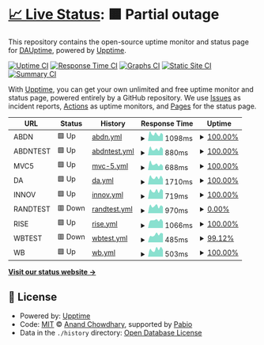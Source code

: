 # [📈 Live Status](https://DAUptime.github.io/upptime): <!--live status--> **🟧 Partial outage**

This repository contains the open-source uptime monitor and status page for [DAUptime](https://DAUptime.github.io/upptime), powered by [Upptime](https://github.com/upptime/upptime).

[![Uptime CI](https://github.com/DAUptime/upptime/workflows/Uptime%20CI/badge.svg)](https://github.com/DAUptime/upptime/actions?query=workflow%3A%22Uptime+CI%22)
[![Response Time CI](https://github.com/DAUptime/upptime/workflows/Response%20Time%20CI/badge.svg)](https://github.com/DAUptime/upptime/actions?query=workflow%3A%22Response+Time+CI%22)
[![Graphs CI](https://github.com/DAUptime/upptime/workflows/Graphs%20CI/badge.svg)](https://github.com/DAUptime/upptime/actions?query=workflow%3A%22Graphs+CI%22)
[![Static Site CI](https://github.com/DAUptime/upptime/workflows/Static%20Site%20CI/badge.svg)](https://github.com/DAUptime/upptime/actions?query=workflow%3A%22Static+Site+CI%22)
[![Summary CI](https://github.com/DAUptime/upptime/workflows/Summary%20CI/badge.svg)](https://github.com/DAUptime/upptime/actions?query=workflow%3A%22Summary+CI%22)

With [Upptime](https://upptime.js.org), you can get your own unlimited and free uptime monitor and status page, powered entirely by a GitHub repository. We use [Issues](https://github.com/DAUptime/upptime/issues) as incident reports, [Actions](https://github.com/DAUptime/upptime/actions) as uptime monitors, and [Pages](https://DAUptime.github.io/upptime) for the status page.

<!--start: status pages-->
<!-- This summary is generated by Upptime (https://github.com/upptime/upptime) -->
<!-- Do not edit this manually, your changes will be overwritten -->
<!-- prettier-ignore -->
| URL | Status | History | Response Time | Uptime |
| --- | ------ | ------- | ------------- | ------ |
| <img alt="" src="https://icons.duckduckgo.com/ip3/null.ico" height="13"> ABDN | 🟩 Up | [abdn.yml](https://github.com/DAUptime/upptime/commits/HEAD/history/abdn.yml) | <details><summary><img alt="Response time graph" src="./graphs/abdn/response-time-week.png" height="20"> 1098ms</summary><br><a href="https://DAUptime.github.io/upptime/history/abdn"><img alt="Response time 1097" src="https://img.shields.io/endpoint?url=https%3A%2F%2Fraw.githubusercontent.com%2FDAUptime%2Fupptime%2FHEAD%2Fapi%2Fabdn%2Fresponse-time.json"></a><br><a href="https://DAUptime.github.io/upptime/history/abdn"><img alt="24-hour response time 1009" src="https://img.shields.io/endpoint?url=https%3A%2F%2Fraw.githubusercontent.com%2FDAUptime%2Fupptime%2FHEAD%2Fapi%2Fabdn%2Fresponse-time-day.json"></a><br><a href="https://DAUptime.github.io/upptime/history/abdn"><img alt="7-day response time 1098" src="https://img.shields.io/endpoint?url=https%3A%2F%2Fraw.githubusercontent.com%2FDAUptime%2Fupptime%2FHEAD%2Fapi%2Fabdn%2Fresponse-time-week.json"></a><br><a href="https://DAUptime.github.io/upptime/history/abdn"><img alt="30-day response time 1063" src="https://img.shields.io/endpoint?url=https%3A%2F%2Fraw.githubusercontent.com%2FDAUptime%2Fupptime%2FHEAD%2Fapi%2Fabdn%2Fresponse-time-month.json"></a><br><a href="https://DAUptime.github.io/upptime/history/abdn"><img alt="1-year response time 1097" src="https://img.shields.io/endpoint?url=https%3A%2F%2Fraw.githubusercontent.com%2FDAUptime%2Fupptime%2FHEAD%2Fapi%2Fabdn%2Fresponse-time-year.json"></a></details> | <details><summary><a href="https://DAUptime.github.io/upptime/history/abdn">100.00%</a></summary><a href="https://DAUptime.github.io/upptime/history/abdn"><img alt="All-time uptime 99.95%" src="https://img.shields.io/endpoint?url=https%3A%2F%2Fraw.githubusercontent.com%2FDAUptime%2Fupptime%2FHEAD%2Fapi%2Fabdn%2Fuptime.json"></a><br><a href="https://DAUptime.github.io/upptime/history/abdn"><img alt="24-hour uptime 100.00%" src="https://img.shields.io/endpoint?url=https%3A%2F%2Fraw.githubusercontent.com%2FDAUptime%2Fupptime%2FHEAD%2Fapi%2Fabdn%2Fuptime-day.json"></a><br><a href="https://DAUptime.github.io/upptime/history/abdn"><img alt="7-day uptime 100.00%" src="https://img.shields.io/endpoint?url=https%3A%2F%2Fraw.githubusercontent.com%2FDAUptime%2Fupptime%2FHEAD%2Fapi%2Fabdn%2Fuptime-week.json"></a><br><a href="https://DAUptime.github.io/upptime/history/abdn"><img alt="30-day uptime 100.00%" src="https://img.shields.io/endpoint?url=https%3A%2F%2Fraw.githubusercontent.com%2FDAUptime%2Fupptime%2FHEAD%2Fapi%2Fabdn%2Fuptime-month.json"></a><br><a href="https://DAUptime.github.io/upptime/history/abdn"><img alt="1-year uptime 99.95%" src="https://img.shields.io/endpoint?url=https%3A%2F%2Fraw.githubusercontent.com%2FDAUptime%2Fupptime%2FHEAD%2Fapi%2Fabdn%2Fuptime-year.json"></a></details>
| <img alt="" src="https://icons.duckduckgo.com/ip3/null.ico" height="13"> ABDNTEST | 🟩 Up | [abdntest.yml](https://github.com/DAUptime/upptime/commits/HEAD/history/abdntest.yml) | <details><summary><img alt="Response time graph" src="./graphs/abdntest/response-time-week.png" height="20"> 880ms</summary><br><a href="https://DAUptime.github.io/upptime/history/abdntest"><img alt="Response time 866" src="https://img.shields.io/endpoint?url=https%3A%2F%2Fraw.githubusercontent.com%2FDAUptime%2Fupptime%2FHEAD%2Fapi%2Fabdntest%2Fresponse-time.json"></a><br><a href="https://DAUptime.github.io/upptime/history/abdntest"><img alt="24-hour response time 873" src="https://img.shields.io/endpoint?url=https%3A%2F%2Fraw.githubusercontent.com%2FDAUptime%2Fupptime%2FHEAD%2Fapi%2Fabdntest%2Fresponse-time-day.json"></a><br><a href="https://DAUptime.github.io/upptime/history/abdntest"><img alt="7-day response time 880" src="https://img.shields.io/endpoint?url=https%3A%2F%2Fraw.githubusercontent.com%2FDAUptime%2Fupptime%2FHEAD%2Fapi%2Fabdntest%2Fresponse-time-week.json"></a><br><a href="https://DAUptime.github.io/upptime/history/abdntest"><img alt="30-day response time 844" src="https://img.shields.io/endpoint?url=https%3A%2F%2Fraw.githubusercontent.com%2FDAUptime%2Fupptime%2FHEAD%2Fapi%2Fabdntest%2Fresponse-time-month.json"></a><br><a href="https://DAUptime.github.io/upptime/history/abdntest"><img alt="1-year response time 866" src="https://img.shields.io/endpoint?url=https%3A%2F%2Fraw.githubusercontent.com%2FDAUptime%2Fupptime%2FHEAD%2Fapi%2Fabdntest%2Fresponse-time-year.json"></a></details> | <details><summary><a href="https://DAUptime.github.io/upptime/history/abdntest">100.00%</a></summary><a href="https://DAUptime.github.io/upptime/history/abdntest"><img alt="All-time uptime 100.00%" src="https://img.shields.io/endpoint?url=https%3A%2F%2Fraw.githubusercontent.com%2FDAUptime%2Fupptime%2FHEAD%2Fapi%2Fabdntest%2Fuptime.json"></a><br><a href="https://DAUptime.github.io/upptime/history/abdntest"><img alt="24-hour uptime 100.00%" src="https://img.shields.io/endpoint?url=https%3A%2F%2Fraw.githubusercontent.com%2FDAUptime%2Fupptime%2FHEAD%2Fapi%2Fabdntest%2Fuptime-day.json"></a><br><a href="https://DAUptime.github.io/upptime/history/abdntest"><img alt="7-day uptime 100.00%" src="https://img.shields.io/endpoint?url=https%3A%2F%2Fraw.githubusercontent.com%2FDAUptime%2Fupptime%2FHEAD%2Fapi%2Fabdntest%2Fuptime-week.json"></a><br><a href="https://DAUptime.github.io/upptime/history/abdntest"><img alt="30-day uptime 100.00%" src="https://img.shields.io/endpoint?url=https%3A%2F%2Fraw.githubusercontent.com%2FDAUptime%2Fupptime%2FHEAD%2Fapi%2Fabdntest%2Fuptime-month.json"></a><br><a href="https://DAUptime.github.io/upptime/history/abdntest"><img alt="1-year uptime 100.00%" src="https://img.shields.io/endpoint?url=https%3A%2F%2Fraw.githubusercontent.com%2FDAUptime%2Fupptime%2FHEAD%2Fapi%2Fabdntest%2Fuptime-year.json"></a></details>
| <img alt="" src="https://icons.duckduckgo.com/ip3/null.ico" height="13"> MVC5 | 🟩 Up | [mvc-5.yml](https://github.com/DAUptime/upptime/commits/HEAD/history/mvc-5.yml) | <details><summary><img alt="Response time graph" src="./graphs/mvc-5/response-time-week.png" height="20"> 688ms</summary><br><a href="https://DAUptime.github.io/upptime/history/mvc-5"><img alt="Response time 672" src="https://img.shields.io/endpoint?url=https%3A%2F%2Fraw.githubusercontent.com%2FDAUptime%2Fupptime%2FHEAD%2Fapi%2Fmvc-5%2Fresponse-time.json"></a><br><a href="https://DAUptime.github.io/upptime/history/mvc-5"><img alt="24-hour response time 479" src="https://img.shields.io/endpoint?url=https%3A%2F%2Fraw.githubusercontent.com%2FDAUptime%2Fupptime%2FHEAD%2Fapi%2Fmvc-5%2Fresponse-time-day.json"></a><br><a href="https://DAUptime.github.io/upptime/history/mvc-5"><img alt="7-day response time 688" src="https://img.shields.io/endpoint?url=https%3A%2F%2Fraw.githubusercontent.com%2FDAUptime%2Fupptime%2FHEAD%2Fapi%2Fmvc-5%2Fresponse-time-week.json"></a><br><a href="https://DAUptime.github.io/upptime/history/mvc-5"><img alt="30-day response time 661" src="https://img.shields.io/endpoint?url=https%3A%2F%2Fraw.githubusercontent.com%2FDAUptime%2Fupptime%2FHEAD%2Fapi%2Fmvc-5%2Fresponse-time-month.json"></a><br><a href="https://DAUptime.github.io/upptime/history/mvc-5"><img alt="1-year response time 672" src="https://img.shields.io/endpoint?url=https%3A%2F%2Fraw.githubusercontent.com%2FDAUptime%2Fupptime%2FHEAD%2Fapi%2Fmvc-5%2Fresponse-time-year.json"></a></details> | <details><summary><a href="https://DAUptime.github.io/upptime/history/mvc-5">100.00%</a></summary><a href="https://DAUptime.github.io/upptime/history/mvc-5"><img alt="All-time uptime 100.00%" src="https://img.shields.io/endpoint?url=https%3A%2F%2Fraw.githubusercontent.com%2FDAUptime%2Fupptime%2FHEAD%2Fapi%2Fmvc-5%2Fuptime.json"></a><br><a href="https://DAUptime.github.io/upptime/history/mvc-5"><img alt="24-hour uptime 100.00%" src="https://img.shields.io/endpoint?url=https%3A%2F%2Fraw.githubusercontent.com%2FDAUptime%2Fupptime%2FHEAD%2Fapi%2Fmvc-5%2Fuptime-day.json"></a><br><a href="https://DAUptime.github.io/upptime/history/mvc-5"><img alt="7-day uptime 100.00%" src="https://img.shields.io/endpoint?url=https%3A%2F%2Fraw.githubusercontent.com%2FDAUptime%2Fupptime%2FHEAD%2Fapi%2Fmvc-5%2Fuptime-week.json"></a><br><a href="https://DAUptime.github.io/upptime/history/mvc-5"><img alt="30-day uptime 100.00%" src="https://img.shields.io/endpoint?url=https%3A%2F%2Fraw.githubusercontent.com%2FDAUptime%2Fupptime%2FHEAD%2Fapi%2Fmvc-5%2Fuptime-month.json"></a><br><a href="https://DAUptime.github.io/upptime/history/mvc-5"><img alt="1-year uptime 100.00%" src="https://img.shields.io/endpoint?url=https%3A%2F%2Fraw.githubusercontent.com%2FDAUptime%2Fupptime%2FHEAD%2Fapi%2Fmvc-5%2Fuptime-year.json"></a></details>
| <img alt="" src="https://icons.duckduckgo.com/ip3/null.ico" height="13"> DA | 🟩 Up | [da.yml](https://github.com/DAUptime/upptime/commits/HEAD/history/da.yml) | <details><summary><img alt="Response time graph" src="./graphs/da/response-time-week.png" height="20"> 1710ms</summary><br><a href="https://DAUptime.github.io/upptime/history/da"><img alt="Response time 1536" src="https://img.shields.io/endpoint?url=https%3A%2F%2Fraw.githubusercontent.com%2FDAUptime%2Fupptime%2FHEAD%2Fapi%2Fda%2Fresponse-time.json"></a><br><a href="https://DAUptime.github.io/upptime/history/da"><img alt="24-hour response time 1349" src="https://img.shields.io/endpoint?url=https%3A%2F%2Fraw.githubusercontent.com%2FDAUptime%2Fupptime%2FHEAD%2Fapi%2Fda%2Fresponse-time-day.json"></a><br><a href="https://DAUptime.github.io/upptime/history/da"><img alt="7-day response time 1710" src="https://img.shields.io/endpoint?url=https%3A%2F%2Fraw.githubusercontent.com%2FDAUptime%2Fupptime%2FHEAD%2Fapi%2Fda%2Fresponse-time-week.json"></a><br><a href="https://DAUptime.github.io/upptime/history/da"><img alt="30-day response time 1641" src="https://img.shields.io/endpoint?url=https%3A%2F%2Fraw.githubusercontent.com%2FDAUptime%2Fupptime%2FHEAD%2Fapi%2Fda%2Fresponse-time-month.json"></a><br><a href="https://DAUptime.github.io/upptime/history/da"><img alt="1-year response time 1536" src="https://img.shields.io/endpoint?url=https%3A%2F%2Fraw.githubusercontent.com%2FDAUptime%2Fupptime%2FHEAD%2Fapi%2Fda%2Fresponse-time-year.json"></a></details> | <details><summary><a href="https://DAUptime.github.io/upptime/history/da">100.00%</a></summary><a href="https://DAUptime.github.io/upptime/history/da"><img alt="All-time uptime 100.00%" src="https://img.shields.io/endpoint?url=https%3A%2F%2Fraw.githubusercontent.com%2FDAUptime%2Fupptime%2FHEAD%2Fapi%2Fda%2Fuptime.json"></a><br><a href="https://DAUptime.github.io/upptime/history/da"><img alt="24-hour uptime 100.00%" src="https://img.shields.io/endpoint?url=https%3A%2F%2Fraw.githubusercontent.com%2FDAUptime%2Fupptime%2FHEAD%2Fapi%2Fda%2Fuptime-day.json"></a><br><a href="https://DAUptime.github.io/upptime/history/da"><img alt="7-day uptime 100.00%" src="https://img.shields.io/endpoint?url=https%3A%2F%2Fraw.githubusercontent.com%2FDAUptime%2Fupptime%2FHEAD%2Fapi%2Fda%2Fuptime-week.json"></a><br><a href="https://DAUptime.github.io/upptime/history/da"><img alt="30-day uptime 100.00%" src="https://img.shields.io/endpoint?url=https%3A%2F%2Fraw.githubusercontent.com%2FDAUptime%2Fupptime%2FHEAD%2Fapi%2Fda%2Fuptime-month.json"></a><br><a href="https://DAUptime.github.io/upptime/history/da"><img alt="1-year uptime 100.00%" src="https://img.shields.io/endpoint?url=https%3A%2F%2Fraw.githubusercontent.com%2FDAUptime%2Fupptime%2FHEAD%2Fapi%2Fda%2Fuptime-year.json"></a></details>
| <img alt="" src="https://icons.duckduckgo.com/ip3/null.ico" height="13"> INNOV | 🟩 Up | [innov.yml](https://github.com/DAUptime/upptime/commits/HEAD/history/innov.yml) | <details><summary><img alt="Response time graph" src="./graphs/innov/response-time-week.png" height="20"> 719ms</summary><br><a href="https://DAUptime.github.io/upptime/history/innov"><img alt="Response time 740" src="https://img.shields.io/endpoint?url=https%3A%2F%2Fraw.githubusercontent.com%2FDAUptime%2Fupptime%2FHEAD%2Fapi%2Finnov%2Fresponse-time.json"></a><br><a href="https://DAUptime.github.io/upptime/history/innov"><img alt="24-hour response time 741" src="https://img.shields.io/endpoint?url=https%3A%2F%2Fraw.githubusercontent.com%2FDAUptime%2Fupptime%2FHEAD%2Fapi%2Finnov%2Fresponse-time-day.json"></a><br><a href="https://DAUptime.github.io/upptime/history/innov"><img alt="7-day response time 719" src="https://img.shields.io/endpoint?url=https%3A%2F%2Fraw.githubusercontent.com%2FDAUptime%2Fupptime%2FHEAD%2Fapi%2Finnov%2Fresponse-time-week.json"></a><br><a href="https://DAUptime.github.io/upptime/history/innov"><img alt="30-day response time 707" src="https://img.shields.io/endpoint?url=https%3A%2F%2Fraw.githubusercontent.com%2FDAUptime%2Fupptime%2FHEAD%2Fapi%2Finnov%2Fresponse-time-month.json"></a><br><a href="https://DAUptime.github.io/upptime/history/innov"><img alt="1-year response time 740" src="https://img.shields.io/endpoint?url=https%3A%2F%2Fraw.githubusercontent.com%2FDAUptime%2Fupptime%2FHEAD%2Fapi%2Finnov%2Fresponse-time-year.json"></a></details> | <details><summary><a href="https://DAUptime.github.io/upptime/history/innov">100.00%</a></summary><a href="https://DAUptime.github.io/upptime/history/innov"><img alt="All-time uptime 100.00%" src="https://img.shields.io/endpoint?url=https%3A%2F%2Fraw.githubusercontent.com%2FDAUptime%2Fupptime%2FHEAD%2Fapi%2Finnov%2Fuptime.json"></a><br><a href="https://DAUptime.github.io/upptime/history/innov"><img alt="24-hour uptime 100.00%" src="https://img.shields.io/endpoint?url=https%3A%2F%2Fraw.githubusercontent.com%2FDAUptime%2Fupptime%2FHEAD%2Fapi%2Finnov%2Fuptime-day.json"></a><br><a href="https://DAUptime.github.io/upptime/history/innov"><img alt="7-day uptime 100.00%" src="https://img.shields.io/endpoint?url=https%3A%2F%2Fraw.githubusercontent.com%2FDAUptime%2Fupptime%2FHEAD%2Fapi%2Finnov%2Fuptime-week.json"></a><br><a href="https://DAUptime.github.io/upptime/history/innov"><img alt="30-day uptime 100.00%" src="https://img.shields.io/endpoint?url=https%3A%2F%2Fraw.githubusercontent.com%2FDAUptime%2Fupptime%2FHEAD%2Fapi%2Finnov%2Fuptime-month.json"></a><br><a href="https://DAUptime.github.io/upptime/history/innov"><img alt="1-year uptime 100.00%" src="https://img.shields.io/endpoint?url=https%3A%2F%2Fraw.githubusercontent.com%2FDAUptime%2Fupptime%2FHEAD%2Fapi%2Finnov%2Fuptime-year.json"></a></details>
| <img alt="" src="https://icons.duckduckgo.com/ip3/null.ico" height="13"> RANDTEST | 🟥 Down | [randtest.yml](https://github.com/DAUptime/upptime/commits/HEAD/history/randtest.yml) | <details><summary><img alt="Response time graph" src="./graphs/randtest/response-time-week.png" height="20"> 970ms</summary><br><a href="https://DAUptime.github.io/upptime/history/randtest"><img alt="Response time 1110" src="https://img.shields.io/endpoint?url=https%3A%2F%2Fraw.githubusercontent.com%2FDAUptime%2Fupptime%2FHEAD%2Fapi%2Frandtest%2Fresponse-time.json"></a><br><a href="https://DAUptime.github.io/upptime/history/randtest"><img alt="24-hour response time 894" src="https://img.shields.io/endpoint?url=https%3A%2F%2Fraw.githubusercontent.com%2FDAUptime%2Fupptime%2FHEAD%2Fapi%2Frandtest%2Fresponse-time-day.json"></a><br><a href="https://DAUptime.github.io/upptime/history/randtest"><img alt="7-day response time 970" src="https://img.shields.io/endpoint?url=https%3A%2F%2Fraw.githubusercontent.com%2FDAUptime%2Fupptime%2FHEAD%2Fapi%2Frandtest%2Fresponse-time-week.json"></a><br><a href="https://DAUptime.github.io/upptime/history/randtest"><img alt="30-day response time 1071" src="https://img.shields.io/endpoint?url=https%3A%2F%2Fraw.githubusercontent.com%2FDAUptime%2Fupptime%2FHEAD%2Fapi%2Frandtest%2Fresponse-time-month.json"></a><br><a href="https://DAUptime.github.io/upptime/history/randtest"><img alt="1-year response time 1110" src="https://img.shields.io/endpoint?url=https%3A%2F%2Fraw.githubusercontent.com%2FDAUptime%2Fupptime%2FHEAD%2Fapi%2Frandtest%2Fresponse-time-year.json"></a></details> | <details><summary><a href="https://DAUptime.github.io/upptime/history/randtest">0.00%</a></summary><a href="https://DAUptime.github.io/upptime/history/randtest"><img alt="All-time uptime 73.30%" src="https://img.shields.io/endpoint?url=https%3A%2F%2Fraw.githubusercontent.com%2FDAUptime%2Fupptime%2FHEAD%2Fapi%2Frandtest%2Fuptime.json"></a><br><a href="https://DAUptime.github.io/upptime/history/randtest"><img alt="24-hour uptime 0.00%" src="https://img.shields.io/endpoint?url=https%3A%2F%2Fraw.githubusercontent.com%2FDAUptime%2Fupptime%2FHEAD%2Fapi%2Frandtest%2Fuptime-day.json"></a><br><a href="https://DAUptime.github.io/upptime/history/randtest"><img alt="7-day uptime 0.00%" src="https://img.shields.io/endpoint?url=https%3A%2F%2Fraw.githubusercontent.com%2FDAUptime%2Fupptime%2FHEAD%2Fapi%2Frandtest%2Fuptime-week.json"></a><br><a href="https://DAUptime.github.io/upptime/history/randtest"><img alt="30-day uptime 1.38%" src="https://img.shields.io/endpoint?url=https%3A%2F%2Fraw.githubusercontent.com%2FDAUptime%2Fupptime%2FHEAD%2Fapi%2Frandtest%2Fuptime-month.json"></a><br><a href="https://DAUptime.github.io/upptime/history/randtest"><img alt="1-year uptime 73.30%" src="https://img.shields.io/endpoint?url=https%3A%2F%2Fraw.githubusercontent.com%2FDAUptime%2Fupptime%2FHEAD%2Fapi%2Frandtest%2Fuptime-year.json"></a></details>
| <img alt="" src="https://icons.duckduckgo.com/ip3/null.ico" height="13"> RISE | 🟩 Up | [rise.yml](https://github.com/DAUptime/upptime/commits/HEAD/history/rise.yml) | <details><summary><img alt="Response time graph" src="./graphs/rise/response-time-week.png" height="20"> 1066ms</summary><br><a href="https://DAUptime.github.io/upptime/history/rise"><img alt="Response time 982" src="https://img.shields.io/endpoint?url=https%3A%2F%2Fraw.githubusercontent.com%2FDAUptime%2Fupptime%2FHEAD%2Fapi%2Frise%2Fresponse-time.json"></a><br><a href="https://DAUptime.github.io/upptime/history/rise"><img alt="24-hour response time 898" src="https://img.shields.io/endpoint?url=https%3A%2F%2Fraw.githubusercontent.com%2FDAUptime%2Fupptime%2FHEAD%2Fapi%2Frise%2Fresponse-time-day.json"></a><br><a href="https://DAUptime.github.io/upptime/history/rise"><img alt="7-day response time 1066" src="https://img.shields.io/endpoint?url=https%3A%2F%2Fraw.githubusercontent.com%2FDAUptime%2Fupptime%2FHEAD%2Fapi%2Frise%2Fresponse-time-week.json"></a><br><a href="https://DAUptime.github.io/upptime/history/rise"><img alt="30-day response time 984" src="https://img.shields.io/endpoint?url=https%3A%2F%2Fraw.githubusercontent.com%2FDAUptime%2Fupptime%2FHEAD%2Fapi%2Frise%2Fresponse-time-month.json"></a><br><a href="https://DAUptime.github.io/upptime/history/rise"><img alt="1-year response time 982" src="https://img.shields.io/endpoint?url=https%3A%2F%2Fraw.githubusercontent.com%2FDAUptime%2Fupptime%2FHEAD%2Fapi%2Frise%2Fresponse-time-year.json"></a></details> | <details><summary><a href="https://DAUptime.github.io/upptime/history/rise">100.00%</a></summary><a href="https://DAUptime.github.io/upptime/history/rise"><img alt="All-time uptime 100.00%" src="https://img.shields.io/endpoint?url=https%3A%2F%2Fraw.githubusercontent.com%2FDAUptime%2Fupptime%2FHEAD%2Fapi%2Frise%2Fuptime.json"></a><br><a href="https://DAUptime.github.io/upptime/history/rise"><img alt="24-hour uptime 100.00%" src="https://img.shields.io/endpoint?url=https%3A%2F%2Fraw.githubusercontent.com%2FDAUptime%2Fupptime%2FHEAD%2Fapi%2Frise%2Fuptime-day.json"></a><br><a href="https://DAUptime.github.io/upptime/history/rise"><img alt="7-day uptime 100.00%" src="https://img.shields.io/endpoint?url=https%3A%2F%2Fraw.githubusercontent.com%2FDAUptime%2Fupptime%2FHEAD%2Fapi%2Frise%2Fuptime-week.json"></a><br><a href="https://DAUptime.github.io/upptime/history/rise"><img alt="30-day uptime 100.00%" src="https://img.shields.io/endpoint?url=https%3A%2F%2Fraw.githubusercontent.com%2FDAUptime%2Fupptime%2FHEAD%2Fapi%2Frise%2Fuptime-month.json"></a><br><a href="https://DAUptime.github.io/upptime/history/rise"><img alt="1-year uptime 100.00%" src="https://img.shields.io/endpoint?url=https%3A%2F%2Fraw.githubusercontent.com%2FDAUptime%2Fupptime%2FHEAD%2Fapi%2Frise%2Fuptime-year.json"></a></details>
| <img alt="" src="https://icons.duckduckgo.com/ip3/null.ico" height="13"> WBTEST | 🟥 Down | [wbtest.yml](https://github.com/DAUptime/upptime/commits/HEAD/history/wbtest.yml) | <details><summary><img alt="Response time graph" src="./graphs/wbtest/response-time-week.png" height="20"> 485ms</summary><br><a href="https://DAUptime.github.io/upptime/history/wbtest"><img alt="Response time 963" src="https://img.shields.io/endpoint?url=https%3A%2F%2Fraw.githubusercontent.com%2FDAUptime%2Fupptime%2FHEAD%2Fapi%2Fwbtest%2Fresponse-time.json"></a><br><a href="https://DAUptime.github.io/upptime/history/wbtest"><img alt="24-hour response time 449" src="https://img.shields.io/endpoint?url=https%3A%2F%2Fraw.githubusercontent.com%2FDAUptime%2Fupptime%2FHEAD%2Fapi%2Fwbtest%2Fresponse-time-day.json"></a><br><a href="https://DAUptime.github.io/upptime/history/wbtest"><img alt="7-day response time 485" src="https://img.shields.io/endpoint?url=https%3A%2F%2Fraw.githubusercontent.com%2FDAUptime%2Fupptime%2FHEAD%2Fapi%2Fwbtest%2Fresponse-time-week.json"></a><br><a href="https://DAUptime.github.io/upptime/history/wbtest"><img alt="30-day response time 571" src="https://img.shields.io/endpoint?url=https%3A%2F%2Fraw.githubusercontent.com%2FDAUptime%2Fupptime%2FHEAD%2Fapi%2Fwbtest%2Fresponse-time-month.json"></a><br><a href="https://DAUptime.github.io/upptime/history/wbtest"><img alt="1-year response time 963" src="https://img.shields.io/endpoint?url=https%3A%2F%2Fraw.githubusercontent.com%2FDAUptime%2Fupptime%2FHEAD%2Fapi%2Fwbtest%2Fresponse-time-year.json"></a></details> | <details><summary><a href="https://DAUptime.github.io/upptime/history/wbtest">99.12%</a></summary><a href="https://DAUptime.github.io/upptime/history/wbtest"><img alt="All-time uptime 99.91%" src="https://img.shields.io/endpoint?url=https%3A%2F%2Fraw.githubusercontent.com%2FDAUptime%2Fupptime%2FHEAD%2Fapi%2Fwbtest%2Fuptime.json"></a><br><a href="https://DAUptime.github.io/upptime/history/wbtest"><img alt="24-hour uptime 93.83%" src="https://img.shields.io/endpoint?url=https%3A%2F%2Fraw.githubusercontent.com%2FDAUptime%2Fupptime%2FHEAD%2Fapi%2Fwbtest%2Fuptime-day.json"></a><br><a href="https://DAUptime.github.io/upptime/history/wbtest"><img alt="7-day uptime 99.12%" src="https://img.shields.io/endpoint?url=https%3A%2F%2Fraw.githubusercontent.com%2FDAUptime%2Fupptime%2FHEAD%2Fapi%2Fwbtest%2Fuptime-week.json"></a><br><a href="https://DAUptime.github.io/upptime/history/wbtest"><img alt="30-day uptime 99.80%" src="https://img.shields.io/endpoint?url=https%3A%2F%2Fraw.githubusercontent.com%2FDAUptime%2Fupptime%2FHEAD%2Fapi%2Fwbtest%2Fuptime-month.json"></a><br><a href="https://DAUptime.github.io/upptime/history/wbtest"><img alt="1-year uptime 99.91%" src="https://img.shields.io/endpoint?url=https%3A%2F%2Fraw.githubusercontent.com%2FDAUptime%2Fupptime%2FHEAD%2Fapi%2Fwbtest%2Fuptime-year.json"></a></details>
| <img alt="" src="https://icons.duckduckgo.com/ip3/null.ico" height="13"> WB | 🟩 Up | [wb.yml](https://github.com/DAUptime/upptime/commits/HEAD/history/wb.yml) | <details><summary><img alt="Response time graph" src="./graphs/wb/response-time-week.png" height="20"> 503ms</summary><br><a href="https://DAUptime.github.io/upptime/history/wb"><img alt="Response time 481" src="https://img.shields.io/endpoint?url=https%3A%2F%2Fraw.githubusercontent.com%2FDAUptime%2Fupptime%2FHEAD%2Fapi%2Fwb%2Fresponse-time.json"></a><br><a href="https://DAUptime.github.io/upptime/history/wb"><img alt="24-hour response time 466" src="https://img.shields.io/endpoint?url=https%3A%2F%2Fraw.githubusercontent.com%2FDAUptime%2Fupptime%2FHEAD%2Fapi%2Fwb%2Fresponse-time-day.json"></a><br><a href="https://DAUptime.github.io/upptime/history/wb"><img alt="7-day response time 503" src="https://img.shields.io/endpoint?url=https%3A%2F%2Fraw.githubusercontent.com%2FDAUptime%2Fupptime%2FHEAD%2Fapi%2Fwb%2Fresponse-time-week.json"></a><br><a href="https://DAUptime.github.io/upptime/history/wb"><img alt="30-day response time 496" src="https://img.shields.io/endpoint?url=https%3A%2F%2Fraw.githubusercontent.com%2FDAUptime%2Fupptime%2FHEAD%2Fapi%2Fwb%2Fresponse-time-month.json"></a><br><a href="https://DAUptime.github.io/upptime/history/wb"><img alt="1-year response time 481" src="https://img.shields.io/endpoint?url=https%3A%2F%2Fraw.githubusercontent.com%2FDAUptime%2Fupptime%2FHEAD%2Fapi%2Fwb%2Fresponse-time-year.json"></a></details> | <details><summary><a href="https://DAUptime.github.io/upptime/history/wb">100.00%</a></summary><a href="https://DAUptime.github.io/upptime/history/wb"><img alt="All-time uptime 100.00%" src="https://img.shields.io/endpoint?url=https%3A%2F%2Fraw.githubusercontent.com%2FDAUptime%2Fupptime%2FHEAD%2Fapi%2Fwb%2Fuptime.json"></a><br><a href="https://DAUptime.github.io/upptime/history/wb"><img alt="24-hour uptime 100.00%" src="https://img.shields.io/endpoint?url=https%3A%2F%2Fraw.githubusercontent.com%2FDAUptime%2Fupptime%2FHEAD%2Fapi%2Fwb%2Fuptime-day.json"></a><br><a href="https://DAUptime.github.io/upptime/history/wb"><img alt="7-day uptime 100.00%" src="https://img.shields.io/endpoint?url=https%3A%2F%2Fraw.githubusercontent.com%2FDAUptime%2Fupptime%2FHEAD%2Fapi%2Fwb%2Fuptime-week.json"></a><br><a href="https://DAUptime.github.io/upptime/history/wb"><img alt="30-day uptime 100.00%" src="https://img.shields.io/endpoint?url=https%3A%2F%2Fraw.githubusercontent.com%2FDAUptime%2Fupptime%2FHEAD%2Fapi%2Fwb%2Fuptime-month.json"></a><br><a href="https://DAUptime.github.io/upptime/history/wb"><img alt="1-year uptime 100.00%" src="https://img.shields.io/endpoint?url=https%3A%2F%2Fraw.githubusercontent.com%2FDAUptime%2Fupptime%2FHEAD%2Fapi%2Fwb%2Fuptime-year.json"></a></details>

<!--end: status pages-->

[**Visit our status website →**](https://DAUptime.github.io/upptime)

## 📄 License

- Powered by: [Upptime](https://github.com/upptime/upptime)
- Code: [MIT](./LICENSE) © [Anand Chowdhary](https://anandchowdhary.com), supported by [Pabio](https://pabio.com)
- Data in the `./history` directory: [Open Database License](https://opendatacommons.org/licenses/odbl/1-0/)
